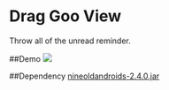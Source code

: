 Drag Goo View
===========

Throw all of the unread reminder.

##Demo
![](http://ww3.sinaimg.cn/mw690/74618d5djw1emjutui2fxg20bp0ja783.gif)

##Dependency
[nineoldandroids-2.4.0.jar](https://github.com/JakeWharton/NineOldAndroids)
